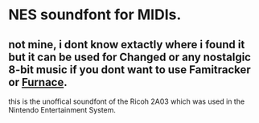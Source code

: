 # NES soundfont for MIDIs.
## not mine, i dont know extactly where i found it but it can be used for Changed or any nostalgic 8-bit music if you dont want to use Famitracker or [Furnace](https://github.com/tildearrow/furnace).
this is the unoffical soundfont of the Ricoh 2A03 which was used in the Nintendo Entertainment System.
